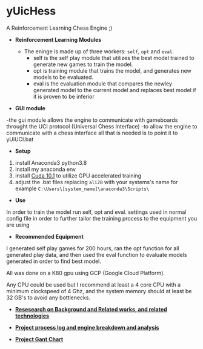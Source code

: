 # yUicHess
A Reinforcement Learning Chess Engine ;)
- **Reinforcement Learning Modules**  
	- The eninge is made up of three workers: `self`, `opt` and `eval`.
		- self is the self play module that utilizes the best model trained to generate new games to train the model.
		- opt is training module that trains the model, and generates new models to be evaluated.
		- eval is the evaluation module that compares the newley generated model to the current model and replaces best model if it is proven to be inferior

- **GUI module**	

-the gui module allows the engine to communicate with gameboards throught the UCI protocol (Universal Chess Interface)
-to allow the engine to communicate with a chess interface all that is needed is to point it to yUiUCI.bat

- **Setup**	

1. install Anaconda3 python3.8
2. install my anaconda env
3. install [Cuda 10.1](https://developer.nvidia.com/cuda-10.1-download-archive-base) to utilize GPU accelerated training
4. adjust the .bat files replacing `ali20` with your systems's name for example `C:\Users\[system_name]\anaconda3\Scripts\`

- **Use**	

In order to train the model run self, opt and eval.
settings used in normal config file in order to further tailor the training process to the equipment you are using

- **Recommended Equipment**	

I generated self play games for 200 hours,  ran the opt function for all generated play data, and then used the eval function to evaluate models generated in order to find best model. 

All was done on a K80 gpu using GCP (Google Cloud Platform).

Any CPU could be used but I recommend at least a 4 core CPU with a minimum clockspeed of 4 Ghz, and the system memory should at least be 32 GB's to avoid any bottlenecks.

- [**Resesearch on Background and Related works, and related technologies**](https://docs.google.com/document/d/14dOU6QFc-1rZ_3eqg3ifCOgDc-JjadE_rQyrVHZNdMU/edit?usp=sharing)

- [**Project process log and engine breakdown and analysis**](https://docs.google.com/presentation/d/11OXL5jcayGdL1V-T7D2m4rcXQ_JtFJcp3NWrGJXBp6A/edit?usp=sharing)

- [**Project Gant Chart**](https://docs.google.com/spreadsheets/d/1DUmkcPceNDXtFXZ1pDVqOrEvx1-5kkgY-qdOPaMNvuQ/edit?usp=sharing)
